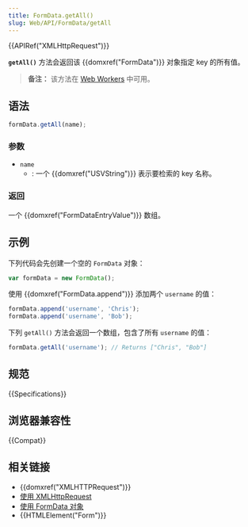 ```yaml
---
title: FormData.getAll()
slug: Web/API/FormData/getAll
---
```


{{APIRef("XMLHttpRequest")}}

**`getAll()`** 方法会返回该 {{domxref("FormData")}} 对象指定 key 的所有值。

> **备注：** 该方法在 [Web Workers](/zh-CN/docs/Web/API/Web_Workers_API) 中可用。

## 语法

```js
formData.getAll(name);
```

### 参数

- `name`
  - : 一个 {{domxref("USVString")}} 表示要检索的 key 名称。

### 返回

一个 {{domxref("FormDataEntryValue")}} 数组。

## 示例

下列代码会先创建一个空的 `FormData` 对象：

```js
var formData = new FormData();
```

使用 {{domxref("FormData.append")}} 添加两个 `username` 的值：

```js
formData.append('username', 'Chris');
formData.append('username', 'Bob');
```

下列 `getAll()` 方法会返回一个数组，包含了所有 `username` 的值：

```js
formData.getAll('username'); // Returns ["Chris", "Bob"]
```

## 规范

{{Specifications}}

## 浏览器兼容性

{{Compat}}

## 相关链接

- {{domxref("XMLHTTPRequest")}}
- [使用 XMLHttpRequest](/zh-CN/docs/DOM/XMLHttpRequest/Using_XMLHttpRequest)
- [使用 FormData 对象](/zh-CN/docs/DOM/XMLHttpRequest/FormData/Using_FormData_Objects)
- {{HTMLElement("Form")}}
